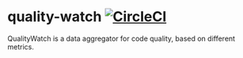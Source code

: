 # quality-watch [![CircleCI](https://circleci.com/gh/mincong-h/quality-watch.svg?style=svg)](https://circleci.com/gh/mincong-h/quality-watch)

QualityWatch is a data aggregator for code quality, based on different metrics.
